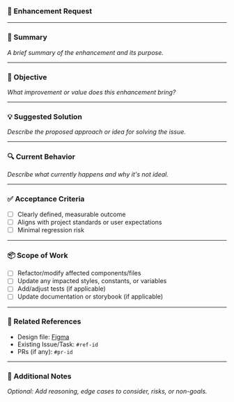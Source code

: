 ### 🚀 Enhancement Request

---

### 📄 Summary

_A brief summary of the enhancement and its purpose._

---

### 🎯 Objective

_What improvement or value does this enhancement bring?_

---

### 💡 Suggested Solution

_Describe the proposed approach or idea for solving the issue._

---

### 🔍 Current Behavior

_Describe what currently happens and why it's not ideal._

---

### ✅ Acceptance Criteria

- [ ] Clearly defined, measurable outcome
- [ ] Aligns with project standards or user expectations
- [ ] Minimal regression risk

---

### 📦 Scope of Work

- [ ] Refactor/modify affected components/files
- [ ] Update any impacted styles, constants, or variables
- [ ] Add/adjust tests (if applicable)
- [ ] Update documentation or storybook (if applicable)

---

### 📎 Related References

- Design file: [Figma](insert-link)
- Existing Issue/Task: `#ref-id`
- PRs (if any): `#pr-id`

---

### 📝 Additional Notes

_Optional: Add reasoning, edge cases to consider, risks, or non-goals._
